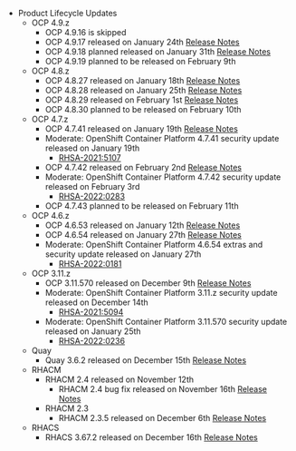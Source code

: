 - Product Lifecycle Updates
    - OCP 4.9.z
        - OCP 4.9.16 is skipped
        - OCP 4.9.17 released on January 24th [Release Notes](https://access.redhat.com/errata/RHBA-2022:0195)
        - OCP 4.9.18 planned released on January 31th [Release Notes](https://access.redhat.com/errata/RHBA-2022:0279)
        - OCP 4.9.19 planned to be released on February 9th
    - OCP 4.8.z
        - OCP 4.8.27 released on January 18th [Release Notes](https://access.redhat.com/errata/RHBA-2022:0113)
        - OCP 4.8.28 released on January 25th [Release Notes](https://access.redhat.com/errata/RHBA-2022:0172)
        - OCP 4.8.29 released on February 1st [Release Notes](https://access.redhat.com/errata/RHBA-2022:0278)
        - OCP 4.8.30 planned to be released on February 10th
    - OCP 4.7.z
        - OCP 4.7.41 released on January 19th [Release Notes](https://access.redhat.com/errata/RHBA-2022:0117)
        - Moderate: OpenShift Container Platform 4.7.41 security update released on January 19th
            - [RHSA-2021:5107](https://access.redhat.com/errata/RHSA-2022:0114)
        - OCP 4.7.42 released on February 2nd [Release Notes](https://access.redhat.com/errata/RHBA-2022:0286)
        - Moderate: OpenShift Container Platform 4.7.42 security update released on February 3rd
            - [RHSA-2022:0283](https://access.redhat.com/errata/RHSA-2022:0283)
        - OCP 4.7.43 planned to be released on February 11th
    - OCP 4.6.z
        - OCP 4.6.53 released on January 12th [Release Notes](https://access.redhat.com/errata/RHBA-2022:0025)
        - OCP 4.6.54 released on January 27th [Release Notes](https://access.redhat.com/errata/RHBA-2022:0180)
        - Moderate: OpenShift Container Platform 4.6.54 extras and security update released on January 27th
            - [RHSA-2022:0181](https://access.redhat.com/errata/RHSA-2022:0181)
    - OCP 3.11.z
        - OCP 3.11.570 released on December 9th [Release Notes](https://access.redhat.com/errata/RHBA-2021:4929)
        - Moderate: OpenShift Container Platform 3.11.z security update released on December 14th
            - [RHSA-2021:5094](https://access.redhat.com/errata/RHSA-2021:5094)
        - Moderate: OpenShift Container Platform 3.11.570 security update released on January 25th
            - [RHSA-2022:0236](https://access.redhat.com/errata/RHSA-2022:0236)
    - Quay
        - Quay 3.6.2 released on December 15th [Release Notes](https://access.redhat.com/errata/RHBA-2021:5034)
    - RHACM
        - RHACM 2.4 released on November 12th
            - RHACM 2.4 bug fix released on November 16th [Release Notes](https://access.redhat.com/errata/RHBA-2021:4674)
        - RHACM 2.3
            - RHACM 2.3.5 released on December 6th [Release Notes](https://access.redhat.com/errata/RHBA-2021:4966)
    - RHACS
        - RHACS 3.67.2 released on December 16th [Release Notes](https://access.redhat.com/errata/RHBA-2021:5201)
  